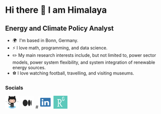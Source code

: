 Hi there 👋 I am Himalaya
======================================

Energy and Climate Policy Analyst
---------------------------------

* 🌍  I'm based in Bonn, Germany.
* ⚡ I love math, programming, and data science.
* ✏️ My main research interests include, but not limited to, power sector models, power system flexibility, and system integration of renewable energy sources.
* ⚽️ I love watching football, travelling, and visiting museums.

### Socials
<p align="left">
  <a href="https://www.github.com/hbshrestha" target="_blank" rel="noreferrer"><img src="icons/Octocat.png" width="45" height="42" /></a>
  <a href="http://www.medium.com/@himalaya.birshrestha" target="_blank" rel="noreferrer"><img src="icons/Medium.png" width="45" height="42" /></a>
  #<a href="https://www.linkedin.com/in/hbshrestha/" target="_blank" rel="noreferrer"><img src="icons/LinkedIn.png" width="45" height="42" /></a>
  <a href="https://www.researchgate.net/profile/Himalaya-Shrestha" target="_blank" rel="noreferrer"><img src="icons/ResearchGate.png" width="45" height="42" /></a>
  
</p>

